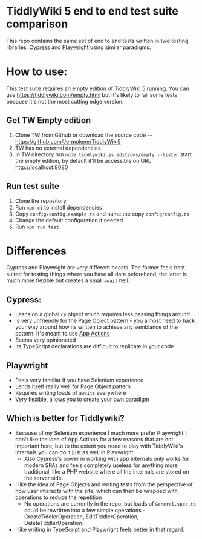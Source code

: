 # TiddlyWiki 5 end to end test suite comparison

This repo contains the same set of end to end tests written in two testing libraries: [Cypress](https://www.cypress.io/) and [Playwright](https://playwright.dev/) using similar paradigms.

# How to use:

This test suite requires an empty edition of TiddlyWiki 5 running. You can use https://tiddlywiki.com/empty.html but it's likely to fail some tests because it's not the most cutting edge version.

## Get TW Empty edition

1. Clone TW from Github or download the source code -- https://github.com/Jermolene/TiddlyWiki5
2. TW has no external dependencies.
3. In TW directory run `node tiddlywiki.js editions/empty --listen` start the empty edition, by default it'll be accessible on URL http://localhost:8080

## Run test suite

1. Clone the repository
2. Run `npm ci` to install dependencies
3. Copy `config/config.example.ts` and name the copy `config/config.ts`
4. Change the default configuration if needed
5. Run `npm run test`

# Differences

Cypress and Playwright are very different beasts. The former feels best suited for testing things where you have all data beforehand, the latter is much more flexible but creates a small `await` hell.

## Cypress:

 * Leans on a global `cy` object which requires less passing things around
 * Is very unfriendly for the Page Object pattern - you almost need to hack your way around how its written to achieve any semblance of the pattern. It's meant to use [App Actions](https://www.cypress.io/blog/2019/01/03/stop-using-page-objects-and-start-using-app-actions/)
 * Seems very opinionated
 * Its TypeScript declarations are difficult to replicate in your code

## Playwright

 * Feels very familiar if you have Selenium experience
 * Lends itself really well for Page Object pattern
 * Requires writing loads of `awaits` everywhere
 * Very flexible, allows you to create your own paradigm

## Which is better for Tiddlywiki?

 * Because of my Selenium experience I much more prefer Playwright. I don't like the idea of App Actions for a few reasons that are not important here, but to the extent you need to play with TiddlyWiki's internals you can do it just as well in Playwright.
    * Also Cypress's power in working with app internals only works for modern SPAs and feels completely useless for anything more traditional, like a PHP website where all the internals are stored on the server side.
 * I like the idea of Page Objects and writing tests from the perspective of how user interacts with the site, which can then be wrapped with operations to reduce the repetition
   * No operations are currently in the repo, but loads of `General.spec.ts` could be rewritten into a few simple operations - CreateTiddlerOperation, EditTiddlerOperation, DeleteTiddlerOperation.
 * I like writing in TypeScript and Playwright feels better in that regard.
